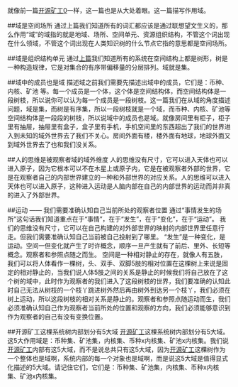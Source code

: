 就像前一篇[开源矿工0](NTMiner0.md)一样，这一篇也是从大处着眼。这一篇描写作用域。

##域是空间场所
通过上篇我们知道所有的词汇都应该是通过联想望文生义的，那么作用“域”的域指的就是地域、场所、空间单元、资源组织结构，不管这个词出现在什么领域，不管这个词出现在人类知识树的什么节点它指的意思都是空间场所。

##域是组织结构单元
通过[上篇](NTMiner0.md)我们知道所有的系统在空间结构上都是树形，树是一种构造规律，它是对集合的有序带偏移量的分层排列。域就是集。

##域中的成员也是域
描述域之前我们需要先描述出域中的成员，它们是：币种、内核、矿池 等。每一个成员是一个体，这个体是空间结构体，而空间结构体是一段树枝，所以说你可以认为每一个成员是一段树枝。这一篇我们在从域的角度描述问题，域是集，而树是有序集，所以一段树枝就是一个域，而币种、内核、矿池等空间结构体是一段段的树枝，所以说域中的成员也是域。就像房间里有柜子，柜子里有抽屉，抽屉里有盒子，盒子里有手机，手机空间里的东西超出了我们的世界进入到未知的域外世界去了我们不关心。房间外面有楼，楼外面有地球，地球外面又到域外世界去了也和我们没关系。

##人的思维是被观察者域的域外维度
人的思维没有尺寸，它可以进入天体也可以进入原子，因为它根本可以不在木星上或原子内，它是在被观察者外部的世界，它是在观察者自己的内部世界建立的一种和外部世界的对应关系。人的思维可以进入天体也可以进入原子，这种进入运动是人脑内部在自己的内部世界的运动而并非真的进入了外部世界。

##运动 —— 我们需要准确认知自己当前所处的观察者位置
通过“事情发生的场所”这句话我们知道重点在于“事情”，在于“发生”，在于“变化”，在于“运动”。
我们的思维没有尺寸，它可以在自己构建的对外部世界的映射的内部世界里任意行走。但我们需要准确认知自己当前被自己投射到了哪里。
“发生”是一种变化，是运动。空间一但变化就产生了时许概念，顺序一旦产生就有了前后、里外、长短等概念。观察者和参照点随之而生。
空间是一种相对静止的存在，就像人有五肢，我们可以将人体看作一棵树，头、双手、双脚5肢的相对位置在这棵树上来说是固定的相对静止的，当我们说人体5肢之间的关系是静止的时候我们将自己放在了这个树的域中，此时作为观察者的我们进入了这段树枝的世界，我们要准确的认知此时自己无法从树枝的一个枝丫跳进树外然后再由树外到达另一个枝丫，我们必须在树上运动，所以这段树枝的相对关系是静止的。观察者和参照点随运动而生，我们必须准确认知自己作为观察者当前所处的位置和观察的方向，我们必须能够意识到作为观察者的自己有没有变换位置。

##开源矿工这棵系统树内部划分有5大域
[开源矿工](https://github.com/ntminer/ntminer)这棵系统树内部划分有5大域。这5大作用域是：币种集、矿池集，内核集、币种x内核集、矿池x内核集。我们说[开源矿工](https://github.com/ntminer/ntminer)内部有这5大域，而不是说总共只有这5大域，因为[开源矿工](https://github.com/ntminer/ntminer)这棵树作为一个整体也是域啊，系统内部的每一个对象也是域啊，而是说这5大域是值得显式化描述的5大域。请记住它们，它们是：币种集、矿池集，内核集、币种x内核集、矿池x内核集。